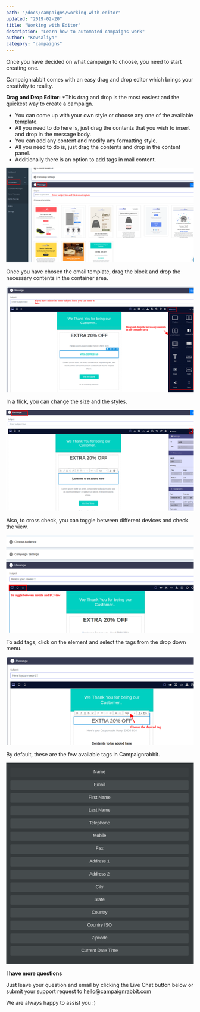 ```yaml
---
path: "/docs/campaigns/working-with-editor"
updated: "2019-02-20"
title: "Working with Editor"
description: "Learn how to automated campaigns work"
author: "Kowsaliya"
category: "campaigns"
---
```

Once you have decided on what <link-text url="https://docs.campaignrabbit.com/campaigns/how-campaigns-work" target="_blank" rel="noopener">campaign</link-text> to choose, you need to start creating one.

Campaignrabbit comes with an easy drag and drop editor which brings your creativity to reality.

**Drag and Drop Editor:**
*This drag and drop is the most easiest and the quickest way to create a campaign.
* You can come up with your own style or choose any one of the available template.
* All you need to do here is, just drag the contents that you wish to insert and drop in the message body.
* You can add any content and modify any formatting style.
* All you need to do is, just drag the contents and drop in the content panel.
* Additionally there is an option to add tags in mail content.

![Editor](https://raw.githubusercontent.com/campaignrabbit/cr-media/master/images/docs/campaigns/editor.png)

Once you have chosen the email template, drag the block and drop the necessary contents in the container area.

![container_area](https://raw.githubusercontent.com/campaignrabbit/cr-media/master/images/docs/campaigns/containerarea.png)

In a flick, you can change the size and the styles.

![style](https://raw.githubusercontent.com/campaignrabbit/cr-media/master/images/docs/campaigns/style.png)

Also, to cross check, you can toggle between different devices and check the view.

![toggle](https://raw.githubusercontent.com/campaignrabbit/cr-media/master/images/docs/campaigns/togglescreen.png)

To add tags, click on the element and select the tags from the drop down menu.

![tags](https://raw.githubusercontent.com/campaignrabbit/cr-media/master/images/docs/campaigns/tag.png)

By default, these are the few available tags in Campaignrabbit.

![toggle](https://raw.githubusercontent.com/campaignrabbit/cr-media/master/images/docs/campaigns/original-1.png)

**I have more questions**

Just leave your question and email by clicking the Live Chat button below or submit your support request to <hello@campaignrabbit.com>

We are always happy to assist you :)
